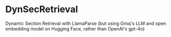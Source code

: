 # DynSecRetrieval
Dynamic Section Retrieval with LlamaParse (but using Groq's LLM and open embedding model on Hugging Face, rather than OpenAI's gpt-4o)
